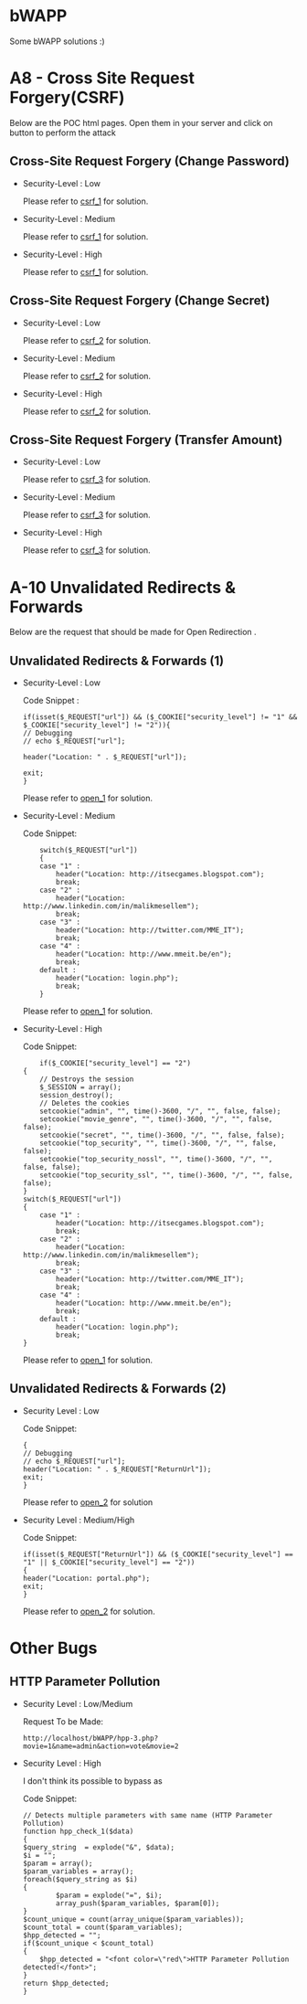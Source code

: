 # bWAPP
Some bWAPP solutions :)

# A8 - Cross Site Request Forgery(CSRF)
Below are the POC html pages. Open them in your server and click on button to perform the attack

## Cross-Site Request Forgery (Change Password)

- Security-Level : Low

    Please refer to [csrf_1](https://github.com/divyanshu29/bWAPP/blob/master/CSRF/csrf_1_low.html) for solution.
    
- Security-Level : Medium
    
    Please refer to [csrf_1](https://github.com/divyanshu29/bWAPP/blob/master/CSRF/csrf_1_medium.html) for solution.
    
- Security-Level : High
    
    Please refer to [csrf_1](https://github.com/divyanshu29/bWAPP/blob/master/CSRF/csrf_1_high.html) for solution.

## Cross-Site Request Forgery (Change Secret)

- Security-Level : Low
    
    Please refer to [csrf_2](https://github.com/divyanshu29/bWAPP/blob/master/CSRF/csrf_2_low.html) for solution.

- Security-Level : Medium

    Please refer to [csrf_2](https://github.com/divyanshu29/bWAPP/blob/master/CSRF/csrf_2_medium.html) for solution.
    
- Security-Level : High

    Please refer to [csrf_2](https://github.com/divyanshu29/bWAPP/blob/master/CSRF/csrf_2_high.html) for solution.
    
## Cross-Site Request Forgery (Transfer Amount)

- Security-Level : Low

    Please refer to [csrf_3](https://github.com/divyanshu29/bWAPP/blob/master/CSRF/csrf_3_low.html) for solution.
    
- Security-Level : Medium

    Please refer to [csrf_3](https://github.com/divyanshu29/bWAPP/blob/master/CSRF/csrf_3_medium.html) for solution.
    
- Security-Level : High

    Please refer to [csrf_3](https://github.com/divyanshu29/bWAPP/blob/master/CSRF/csrf_3_high.html) for solution.

# A-10 Unvalidated Redirects & Forwards
Below are the request that should be made for Open Redirection .

## Unvalidated Redirects & Forwards (1)

- Security-Level : Low

    Code Snippet :
    ```
    if(isset($_REQUEST["url"]) && ($_COOKIE["security_level"] != "1" && $_COOKIE["security_level"] != "2")){
    // Debugging
    // echo $_REQUEST["url"];
    
    header("Location: " . $_REQUEST["url"]);

    exit;
    }
    ```
    
    Please refer to [open_1](https://github.com/divyanshu29/bWAPP/blob/master/Open_Redirects/open_redirect_1_low) for solution.
    
- Security-Level : Medium

    Code Snippet:
    ```
        switch($_REQUEST["url"])
        {
        case "1" :
            header("Location: http://itsecgames.blogspot.com");
            break;
        case "2" :
            header("Location: http://www.linkedin.com/in/malikmesellem");
            break;
        case "3" :
            header("Location: http://twitter.com/MME_IT");
            break;
        case "4" :
            header("Location: http://www.mmeit.be/en");
            break;
        default :
            header("Location: login.php");
            break;
        }
    ```
    Please refer to [open_1](https://github.com/divyanshu29/bWAPP/blob/master/Open_Redirects/open_redirect_1_medium) for solution.
   
- Security-Level : High

    Code Snippet:
    ```
        if($_COOKIE["security_level"] == "2")
    {
        // Destroys the session 
        $_SESSION = array();
        session_destroy();
        // Deletes the cookies
        setcookie("admin", "", time()-3600, "/", "", false, false);
        setcookie("movie_genre", "", time()-3600, "/", "", false, false);
        setcookie("secret", "", time()-3600, "/", "", false, false);
        setcookie("top_security", "", time()-3600, "/", "", false, false);
        setcookie("top_security_nossl", "", time()-3600, "/", "", false, false);
        setcookie("top_security_ssl", "", time()-3600, "/", "", false, false);
    }
    switch($_REQUEST["url"])
    {
        case "1" :
            header("Location: http://itsecgames.blogspot.com");
            break;
        case "2" :
            header("Location: http://www.linkedin.com/in/malikmesellem");
            break;
        case "3" :
            header("Location: http://twitter.com/MME_IT");
            break;
        case "4" :
            header("Location: http://www.mmeit.be/en");
            break;
        default :
            header("Location: login.php");
            break;
    }
    ```
    
    Please refer to [open_1](https://github.com/divyanshu29/bWAPP/blob/master/Open_Redirects/open_redirect_1_high) for solution.
    
## Unvalidated Redirects & Forwards (2)

- Security Level : Low

    Code Snippet:
    ```if(isset($_REQUEST["ReturnUrl"]) && ($_COOKIE["security_level"] != "1" && $_COOKIE["security_level"] != "2"))
    {
    // Debugging
    // echo $_REQUEST["url"];
    header("Location: " . $_REQUEST["ReturnUrl"]);
    exit;
    }
    ```
    
    Please refer to [open_2](https://github.com/divyanshu29/bWAPP/blob/master/Open_Redirects/open_redirect_2_low) for solution

- Security Level : Medium/High

    Code Snippet:
    ```
    if(isset($_REQUEST["ReturnUrl"]) && ($_COOKIE["security_level"] == "1" || $_COOKIE["security_level"] == "2"))
    {
    header("Location: portal.php");
    exit;
    }
    ```
    
    Please refer to [open_2](https://github.com/divyanshu29/bWAPP/blob/master/Open_Redirects/open_redirect_2_medium) for solution.
    
# Other Bugs

## HTTP Parameter Pollution

- Security Level : Low/Medium
    
    Request To be Made:
    
    ```
    http://localhost/bWAPP/hpp-3.php?movie=1&name=admin&action=vote&movie=2
    ```
- Security Level : High

    I don't think its possible to bypass as
    
    Code Snippet:
    ```
    // Detects multiple parameters with same name (HTTP Parameter Pollution)
    function hpp_check_1($data)
    {
    $query_string  = explode("&", $data);    
    $i = "";
    $param = array();
    $param_variables = array();
    foreach($query_string as $i)
    {
            $param = explode("=", $i);
            array_push($param_variables, $param[0]);
    }
    $count_unique = count(array_unique($param_variables));
    $count_total = count($param_variables);
    $hpp_detected = "";
    if($count_unique < $count_total)
    {
        $hpp_detected = "<font color=\"red\">HTTP Parameter Pollution detected!</font>";
    }
    return $hpp_detected;
    }
    ```
